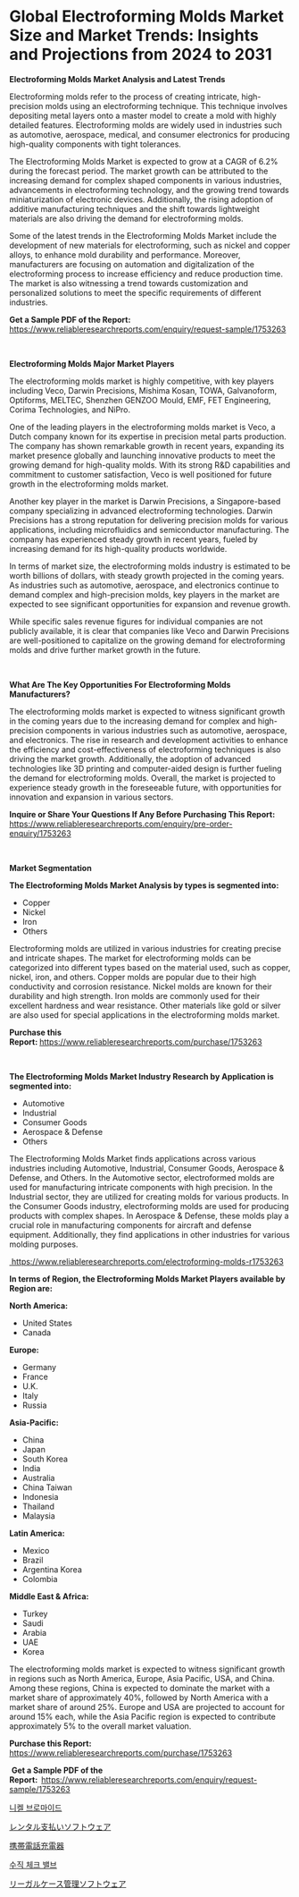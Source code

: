 <p><h1>Global Electroforming Molds Market Size and Market Trends: Insights and Projections from 2024 to 2031</h1></p><p><strong>Electroforming Molds Market Analysis and Latest Trends</strong></p>
<p><p>Electroforming molds refer to the process of creating intricate, high-precision molds using an electroforming technique. This technique involves depositing metal layers onto a master model to create a mold with highly detailed features. Electroforming molds are widely used in industries such as automotive, aerospace, medical, and consumer electronics for producing high-quality components with tight tolerances.</p><p>The Electroforming Molds Market is expected to grow at a CAGR of 6.2% during the forecast period. The market growth can be attributed to the increasing demand for complex shaped components in various industries, advancements in electroforming technology, and the growing trend towards miniaturization of electronic devices. Additionally, the rising adoption of additive manufacturing techniques and the shift towards lightweight materials are also driving the demand for electroforming molds.</p><p>Some of the latest trends in the Electroforming Molds Market include the development of new materials for electroforming, such as nickel and copper alloys, to enhance mold durability and performance. Moreover, manufacturers are focusing on automation and digitalization of the electroforming process to increase efficiency and reduce production time. The market is also witnessing a trend towards customization and personalized solutions to meet the specific requirements of different industries.</p></p>
<p><strong>Get a Sample PDF of the Report:&nbsp;</strong> <a href="https://www.reliableresearchreports.com/enquiry/request-sample/1753263">https://www.reliableresearchreports.com/enquiry/request-sample/1753263</a></p>
<p>&nbsp;</p>
<p><strong>Electroforming Molds Major Market Players</strong></p>
<p><p>The electroforming molds market is highly competitive, with key players including Veco, Darwin Precisions, Mishima Kosan, TOWA, Galvanoform, Optiforms, MELTEC, Shenzhen GENZOO Mould, EMF, FET Engineering, Corima Technologies, and NiPro.</p><p>One of the leading players in the electroforming molds market is Veco, a Dutch company known for its expertise in precision metal parts production. The company has shown remarkable growth in recent years, expanding its market presence globally and launching innovative products to meet the growing demand for high-quality molds. With its strong R&D capabilities and commitment to customer satisfaction, Veco is well positioned for future growth in the electroforming molds market.</p><p>Another key player in the market is Darwin Precisions, a Singapore-based company specializing in advanced electroforming technologies. Darwin Precisions has a strong reputation for delivering precision molds for various applications, including microfluidics and semiconductor manufacturing. The company has experienced steady growth in recent years, fueled by increasing demand for its high-quality products worldwide.</p><p>In terms of market size, the electroforming molds industry is estimated to be worth billions of dollars, with steady growth projected in the coming years. As industries such as automotive, aerospace, and electronics continue to demand complex and high-precision molds, key players in the market are expected to see significant opportunities for expansion and revenue growth.</p><p>While specific sales revenue figures for individual companies are not publicly available, it is clear that companies like Veco and Darwin Precisions are well-positioned to capitalize on the growing demand for electroforming molds and drive further market growth in the future.</p></p>
<p>&nbsp;</p>
<p><strong>What Are The Key Opportunities For Electroforming Molds Manufacturers?</strong></p>
<p><p>The electroforming molds market is expected to witness significant growth in the coming years due to the increasing demand for complex and high-precision components in various industries such as automotive, aerospace, and electronics. The rise in research and development activities to enhance the efficiency and cost-effectiveness of electroforming techniques is also driving the market growth. Additionally, the adoption of advanced technologies like 3D printing and computer-aided design is further fueling the demand for electroforming molds. Overall, the market is projected to experience steady growth in the foreseeable future, with opportunities for innovation and expansion in various sectors.</p></p>
<p><strong>Inquire or Share Your Questions If Any Before Purchasing This Report:</strong> <a href="https://www.reliableresearchreports.com/enquiry/pre-order-enquiry/1753263">https://www.reliableresearchreports.com/enquiry/pre-order-enquiry/1753263</a></p>
<p>&nbsp;</p>
<p><strong>Market Segmentation</strong></p>
<p><strong>The Electroforming Molds Market Analysis by types is segmented into:</strong></p>
<p><ul><li>Copper</li><li>Nickel</li><li>Iron</li><li>Others</li></ul></p>
<p><p>Electroforming molds are utilized in various industries for creating precise and intricate shapes. The market for electroforming molds can be categorized into different types based on the material used, such as copper, nickel, iron, and others. Copper molds are popular due to their high conductivity and corrosion resistance. Nickel molds are known for their durability and high strength. Iron molds are commonly used for their excellent hardness and wear resistance. Other materials like gold or silver are also used for special applications in the electroforming molds market.</p></p>
<p><strong>Purchase this Report:&nbsp;</strong><a href="https://www.reliableresearchreports.com/purchase/1753263">https://www.reliableresearchreports.com/purchase/1753263</a></p>
<p>&nbsp;</p>
<p><strong>The Electroforming Molds Market Industry Research by Application is segmented into:</strong></p>
<p><ul><li>Automotive</li><li>Industrial</li><li>Consumer Goods</li><li>Aerospace & Defense</li><li>Others</li></ul></p>
<p><p>The Electroforming Molds Market finds applications across various industries including Automotive, Industrial, Consumer Goods, Aerospace & Defense, and Others. In the Automotive sector, electroformed molds are used for manufacturing intricate components with high precision. In the Industrial sector, they are utilized for creating molds for various products. In the Consumer Goods industry, electroforming molds are used for producing products with complex shapes. In Aerospace & Defense, these molds play a crucial role in manufacturing components for aircraft and defense equipment. Additionally, they find applications in other industries for various molding purposes.</p></p>
<p><a href="https://www.reliableresearchreports.com/electroforming-molds-r1753263">&nbsp;https://www.reliableresearchreports.com/electroforming-molds-r1753263</a></p>
<p><strong>In terms of Region, the Electroforming Molds Market Players available by Region are:</strong></p>
<p>
    <p> <strong> North America: </strong>
        <ul>
            <li>United States</li>
            <li>Canada</li>
        </ul>
        </p> 
    <p> <strong> Europe: </strong>
        <ul>
            <li>Germany</li>
            <li>France</li>
            <li>U.K.</li>
            <li>Italy</li>
            <li>Russia</li>
        </ul>
        </p> 
    <p> <strong> Asia-Pacific: </strong>
        <ul>
            <li>China</li>
            <li>Japan</li>
            <li>South Korea</li>
            <li>India</li>
            <li>Australia</li>
            <li>China Taiwan</li>
            <li>Indonesia</li>
            <li>Thailand</li>
            <li>Malaysia</li>
        </ul>
        </p> 
    <p> <strong> Latin America: </strong>
        <ul>
            <li>Mexico</li>
            <li>Brazil</li>
            <li>Argentina Korea</li>
            <li>Colombia</li>
        </ul>
        </p> 
    <p> <strong> Middle East & Africa: </strong>
        <ul>
            <li>Turkey</li>
            <li>Saudi</li>
            <li>Arabia</li>
            <li>UAE</li>
            <li>Korea</li>
        </ul>
    </p>
    </p>
<p><p>The electroforming molds market is expected to witness significant growth in regions such as North America, Europe, Asia Pacific, USA, and China. Among these regions, China is expected to dominate the market with a market share of approximately 40%, followed by North America with a market share of around 25%. Europe and USA are projected to account for around 15% each, while the Asia Pacific region is expected to contribute approximately 5% to the overall market valuation.</p></p>
<p><strong>Purchase this Report: </strong><a href="https://www.reliableresearchreports.com/purchase/1753263">https://www.reliableresearchreports.com/purchase/1753263</a></p>
<p>&nbsp;<strong>Get a Sample PDF of the Report:&nbsp;&nbsp;</strong><a href="https://www.reliableresearchreports.com/enquiry/request-sample/1753263">https://www.reliableresearchreports.com/enquiry/request-sample/1753263</a></p>
<p><strong></strong></p>
<p><p><a href="https://medium.com/@heatherelasquez5675/%EB%8B%88%EC%BC%88-%EB%B8%8C%EB%A1%9C%EB%A7%88%EC%9D%B4%EB%93%9C-%EC%8B%9C%EC%9E%A5-%EB%8F%99%ED%96%A5-%EB%B0%8F-2024-2031%EB%85%84-%EA%B8%B0%EA%B0%84%EC%9D%84-%EC%9C%84%ED%95%9C-%EC%8B%9C%EC%9E%A5-%EB%B6%84%EC%84%9D-%EC%98%88%EC%B8%A1-15f4cf035588">니켈 브로마이드</a></p><p><a href="https://github.com/one-cool-chick/Market-Research-Report-List-1/blob/main/290933445280.md">レンタル支払いソフトウェア</a></p><p><a href="https://medium.com/@thomasbaker655/%E6%90%BA%E5%B8%AF%E9%9B%BB%E8%A9%B1%E5%85%85%E9%9B%BB%E5%99%A8%E3%81%AE%E5%B8%82%E5%A0%B4%E8%A6%8F%E6%A8%A1%E3%81%AF-%E3%82%B0%E3%83%AD%E3%83%BC%E3%83%90%E3%83%AB%E7%94%A3%E6%A5%AD%E3%81%AB%E3%81%8A%E3%81%91%E3%82%8B%E3%83%99%E3%82%B9%E3%83%88%E3%81%AA%E3%83%9E%E3%83%BC%E3%82%B1%E3%83%86%E3%82%A3%E3%83%B3%E3%82%B0%E3%83%81%E3%83%A3%E3%83%8D%E3%83%AB%E3%82%92%E7%A4%BA%E3%81%99-40c84b1b3470">携帯電話充電器</a></p><p><a href="https://medium.com/@fly879567/%EC%88%98%EC%A7%81-%EC%B2%B4%ED%81%AC-%EB%B0%B8%EB%B8%8C-%EC%8B%9C%EC%9E%A5-%EA%B7%9C%EB%AA%A8-%EC%8B%9C%EC%9E%A5-%EC%A0%84%EB%A7%9D-%EB%B0%8F-%EC%8B%9C%EC%9E%A5-%EC%98%88%EC%B8%A1-2024%EB%85%84%EB%B6%80%ED%84%B0-2031%EB%85%84-6c3ee466009b">수직 체크 밸브</a></p><p><a href="https://github.com/CarlieShields/Market-Research-Report-List-1/blob/main/748672445281.md">リーガルケース管理ソフトウェア</a></p></p>